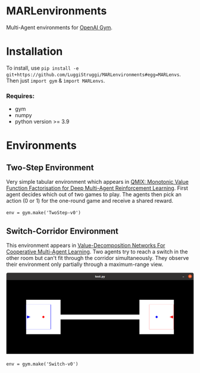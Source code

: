 # MARLenvironments
Multi-Agent environments for [OpenAI Gym](https://github.com/openai/gym).

# Installation
To install, use `pip install -e git+https://github.com/LuggiStruggi/MARLenvironments#egg=MARLenvs`.
Then just `import gym` & `ìmport MARLenvs`.

### Requires:
  - gym
  - numpy
  - python version >= 3.9

# Environments

## Two-Step Environment
Very simple tabular environment which appears in [QMIX: Monotonic Value Function Factorisation for Deep Multi-Agent Reinforcement Learning](https://arxiv.org/abs/1803.11485). First agent decides which out of two games to play. The agents then pick an action (0 or 1) for the one-round game and receive a shared reward.

`env = gym.make('TwoStep-v0')`

## Switch-Corridor Environment
This environment appears in [Value-Decomposition Networks For Cooperative
Multi-Agent Learning](https://arxiv.org/pdf/1706.05296.pdf). Two agents try to reach a switch in the other room but can't fit through the corridor simultaneously. They observe their environment only partially through a maximum-range view.

<p align="left">
  <img src="readme_images/switch_env.png" width="700" title="Switch-Corridor Environment">
</p>

`env = gym.make('Switch-v0')`

